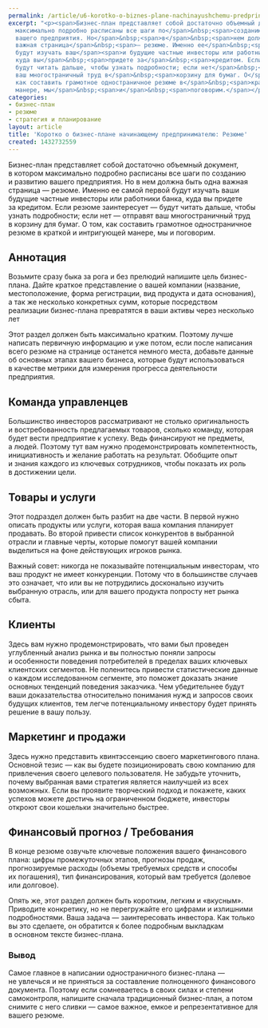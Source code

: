 ```yaml
---
permalink: /article/u6-korotko-o-biznes-plane-nachinayushchemu-predprinimatelyu-rezyume
excerpt: "<p><span>Бизнес-план представляет собой достаточно объемный документ, в</span>&nbsp;<span>которо</span><span>м
  максимально подробно расписаны все шаги по</span>&nbsp;<span>созданию и</span>&nbsp;<span>развитию
  вашего предприятия. Но</span>&nbsp;<span>в</span>&nbsp;<span>нем должна быть одна
  важная страница</span>&nbsp;<span>— резюме. Именно ее</span>&nbsp;<span>самой первой
  будут изучать ваш</span><span>и будущие частные инвесторы или работники </span><span>банка,
  куда вы</span>&nbsp;<span>придете за</span>&nbsp;<span>кредитом. Если резюме заинтересует</span>&nbsp;<span>—
  будут читать дальше, чтобы узнать подробности; если нет</span>&nbsp;<span>— отправят
  ваш многостраничный труд в</span>&nbsp;<span>корзину для бумаг. О</span>&nbsp;<span>том,
  как составить грамотное одностраничное резюме в</span>&nbsp;<span>краткой и</span>&nbsp;<span>интригующей
  манере, мы</span>&nbsp;<span>и</span>&nbsp;<span>поговорим.</span></p>"
categories:
- бизнес-план
- резюме
- стратегия и планирование
layout: article
title: 'Коротко о бизнес-плане начинающему предпринимателю: Резюме'
created: 1432732559
---
```

<p><span>Бизнес-план представляет собой достаточно объемный документ, в</span>&nbsp;<span>которо</span><span>м максимально подробно расписаны все шаги по</span>&nbsp;<span>созданию и</span>&nbsp;<span>развитию вашего предприятия. Но</span>&nbsp;<span>в</span>&nbsp;<span>нем должна быть одна важная страница</span>&nbsp;<span>— резюме. Именно ее</span>&nbsp;<span>самой первой будут изучать ваш</span><span>и будущие частные инвесторы или работники </span><span>банка, куда вы</span>&nbsp;<span>придете за</span>&nbsp;<span>кредитом. Если резюме заинтересует</span>&nbsp;<span>— будут читать дальше, чтобы узнать подробности; если нет</span>&nbsp;<span>— отправят ваш многостраничный труд в</span>&nbsp;<span>корзину для бумаг. О</span>&nbsp;<span>том, как составить грамотное одностраничное резюме в</span>&nbsp;<span>краткой и</span>&nbsp;<span>интригующей манере, мы</span>&nbsp;<span>и</span>&nbsp;<span>поговорим.</span></p>
<h2>Аннотация</h2>
<p>Возьмите сразу быка за&nbsp;рога и&nbsp;без прелюдий напишите цель бизнес-плана. Дайте краткое представление о&nbsp;вашей компании (название, местоположение, форма регистрации, вид продукта и&nbsp;дата основания), а&nbsp;так&nbsp;же несколько конкретных сумм, которые посредством реализации бизнес-плана превратятся в&nbsp;ваши активы через несколько лет </p>
<p>Этот раздел должен быть максимально кратким. Поэтому лучше написать первичную информацию и&nbsp;уже потом, если после написания всего резюме на&nbsp;странице останется немного места, добавьте данные об&nbsp;основных этапах вашего бизнеса, которые будут использоваться в&nbsp;качестве метрики для измерения прогресса деятельности предприятия.</p>
<h2>Команда управленцев</h2>
<p>Большинство инвесторов рассматривают не&nbsp;столько оригинальность и&nbsp;востребованность предлагаемых товаров, сколько команду, которая будет вести предприятие к&nbsp;успеху. Ведь финансируют не&nbsp;предметы, а&nbsp;людей. Поэтому тут вам нужно продемонстрировать компетентность, инициативность и&nbsp;желание работать на&nbsp;результат. Обобщите опыт и&nbsp;знания каждого из&nbsp;ключевых сотрудников, чтобы показать их&nbsp;роль в&nbsp;достижении цели.</p>
<h2>Товары и&nbsp;услуги</h2>
<p>Этот подраздел должен быть разбит на&nbsp;две части. В&nbsp;первой нужно описать продукты или услуги, которая ваша компания планирует продавать. Во&nbsp;второй привести список конкурентов в&nbsp;выбранной отрасли и&nbsp;главные черты, которые помогут вашей компании выделиться на&nbsp;фоне действующих игроков рынка.</p>
<p>Важный совет: никогда не&nbsp;показывайте потенциальным инвесторам, что ваш продукт не&nbsp;имеет конкуренции. Потому что в&nbsp;большинстве случаев это означает, что или вы&nbsp;не&nbsp;потрудились досконально изучить выбранную отрасль, или для вашего продукта попросту нет рынка сбыта.</p>
<h2>Клиенты</h2>
<p>Здесь вам нужно продемонстрировать, что вами был проведен углубленный анализ рынка и&nbsp;вы&nbsp;полностью поняли запросы и&nbsp;особенности поведения потребителей в&nbsp;пределах ваших ключевых клиентских сегментов. Не&nbsp;поленитесь привести статистические данные о&nbsp;каждом исследованном сегменте, это поможет доказать знание основных тенденций поведения заказчика. Чем убедительнее будут ваши доказательства относительно понимания нужд и&nbsp;запросов своих будущих клиентов, тем легче потенциальному инвестору будет принять решение в&nbsp;вашу пользу.</p>
<h2>Маркетинг и&nbsp;продажи</h2>
<p>Здесь нужно представить квинтэссенцию своего маркетингового плана. Основной тезис&nbsp;— как вы&nbsp;будете позиционировать свою компанию для привлечения своего целевого пользователя. Не&nbsp;забудьте уточнить, почему выбранная вами стратегия является наилучшей из&nbsp;всех возможных. Если вы&nbsp;проявите творческий подход и&nbsp;покажете, каких успехов можете достичь на&nbsp;ограниченном бюджете, инвесторы откроют свои кошельки значительно быстрее.</p>
<h2>Финансовый прогноз&nbsp;/ Требования</h2>
<p>В&nbsp;конце резюме озвучьте ключевые положения вашего финансового плана: цифры промежуточных этапов, прогнозы продаж, прогнозируемые расходы (объемы требуемых средств и&nbsp;способы их&nbsp;погашения), тип финансирования, который вам требуется (долевое или долговое).</p>
<p>Опять&nbsp;же, этот раздел должен быть коротким, легким и&nbsp;«вкусным». Приводите конкретику, но&nbsp;не&nbsp;перегружайте его цифрами и&nbsp;излишними подробностями. Ваша задача&nbsp;— заинтересовать инвестора. Как только вы&nbsp;это сделаете, он&nbsp;обратится к&nbsp;более подробным выкладкам в&nbsp;основном тексте бизнес-плана.</p>
<h3>Вывод</h3>
<p>Самое главное в&nbsp;написании одностраничного бизнес-плана&nbsp;— не&nbsp;увлечься и&nbsp;не&nbsp;приняться за&nbsp;составление полноценного финансового документа. Поэтому если сомневаетесь в&nbsp;своих силах и&nbsp;степени самоконтроля, напишите сначала традиционный бизнес-план, а&nbsp;потом снимите с&nbsp;него сливки&nbsp;— самое важное, емкое и&nbsp;репрезентативное для вашего резюме.</p>

